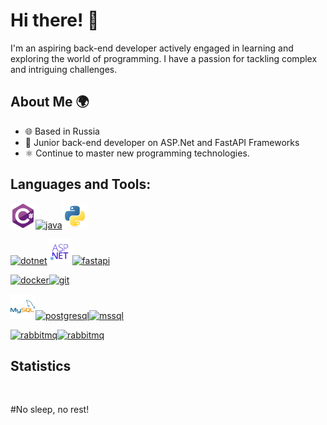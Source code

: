 # Hi there! 👋

I'm an aspiring back-end developer actively engaged in learning and exploring the world of programming. I have a passion for tackling complex and intriguing challenges.

## About Me 🌍

- 🌐 Based in Russia
- 🔰 Junior back-end developer on ASP.Net and FastAPI Frameworks
- ⚛️ Continue to master new programming technologies.

## Languages and Tools:

<a href="https://learn.microsoft.com/ru-ru/dotnet/csharp/" target="_blank" rel="noreferrer"><img src="https://raw.githubusercontent.com/devicons/devicon/master/icons/csharp/csharp-original.svg" alt="csharp" width="40" height="40"/></a><a href="https://www.java.com/" target="_blank" rel="noreferrer"><img src="https://raw.githubusercontent.com/mcalec-dev/devicons/ca28c779441053191ff11710fe24a9e6c23690d6/icons/java/java-original.svg" alt="java" width="40" height="40"/></a><a href="https://www.python.org" target="_blank" rel="noreferrer"><img src="https://raw.githubusercontent.com/devicons/devicon/master/icons/python/python-original.svg" alt="python" width="40" height="40"/></a>

<p></p>

<a href="https://dotnet.microsoft.com/" target="_blank" rel="noreferrer"><img src="https://raw.githubusercontent.com/mcalec-dev/devicons/ca28c779441053191ff11710fe24a9e6c23690d6/icons/dotnetcore/dotnetcore-original.svg" alt="dotnet" width="40" height="40"/></a><a href="https://learn.microsoft.com/ru-ru/aspnet/core/overview?view=aspnetcore-9.0" target="_blank" rel="noreferrer"><img src="https://raw.githubusercontent.com/campusMVP/dotnetLogoPack/refs/heads/main/.samples/asp-dotnet.png" alt="dotnet" width="40" height="40"/></a><a href="https://fastapi.tiangolo.com/" target="_blank" rel="noreferrer"><img src="https://raw.githubusercontent.com/mcalec-dev/devicons/ca28c779441053191ff11710fe24a9e6c23690d6/icons/fastapi/fastapi-original-wordmark.svg" alt="fastapi" width="40" height="40"/></a>

<p></p>

<a href="https://www.docker.com/" target="_blank" rel="noreferrer"><img src="https://raw.githubusercontent.com/mcalec-dev/devicons/ca28c779441053191ff11710fe24a9e6c23690d6/icons/docker/docker-original-wordmark.svg" alt="docker" width="40" height="40"/></a><a href="https://git-scm.com/" target="_blank" rel="noreferrer"><img src="https://www.vectorlogo.zone/logos/git-scm/git-scm-icon.svg" alt="git" width="40" height="40"/></a>

<p></p>

<a href="https://www.mysql.com/" target="_blank" rel="noreferrer"><img src="https://raw.githubusercontent.com/devicons/devicon/master/icons/mysql/mysql-original-wordmark.svg" alt="mysql" width="40" height="40"/></a><a href="https://www.postgresql.org/" target="_blank" rel="noreferrer"><img src="https://raw.githubusercontent.com/mcalec-dev/devicons/ca28c779441053191ff11710fe24a9e6c23690d6/icons/postgresql/postgresql-original-wordmark.svg" alt="postgresql" width="40" height="40"/></a><a href="https://www.microsoft.com/en-us/sql-server" target="_blank" rel="noreferrer"><img src="https://raw.githubusercontent.com/mcalec-dev/devicons/ca28c779441053191ff11710fe24a9e6c23690d6/icons/microsoftsqlserver/microsoftsqlserver-line-wordmark.svg" alt="mssql" width="40" height="40"/></a>

<p></p>

<a href="https://www.rabbitmq.com/" target="_blank" rel="noreferrer"><img src="https://logo.svgcdn.com/devicon/rabbitmq-original.svg" alt="rabbitmq" width="40" height="40"/></a><a href="https://redis.io/" target="_blank" rel="noreferrer"><img src="https://logo.svgcdn.com/devicon/redis-original.svg" alt="rabbitmq" width="40" height="40"/></a>

## Statistics
<div id="stat" align="center">
    <img src="https://github-profile-summary-cards.vercel.app/api/cards/profile-details?username=mrRiten&theme=github_dark" alt=""/>
    <img src="https://github-profile-summary-cards.vercel.app/api/cards/most-commit-language?username=mrRiten&theme=github_dark" alt=""/>
    <img src="https://github-profile-summary-cards.vercel.app/api/cards/stats?username=mrRiten&theme=github_dark" alt=""/>
</div>

#No sleep, no rest!
